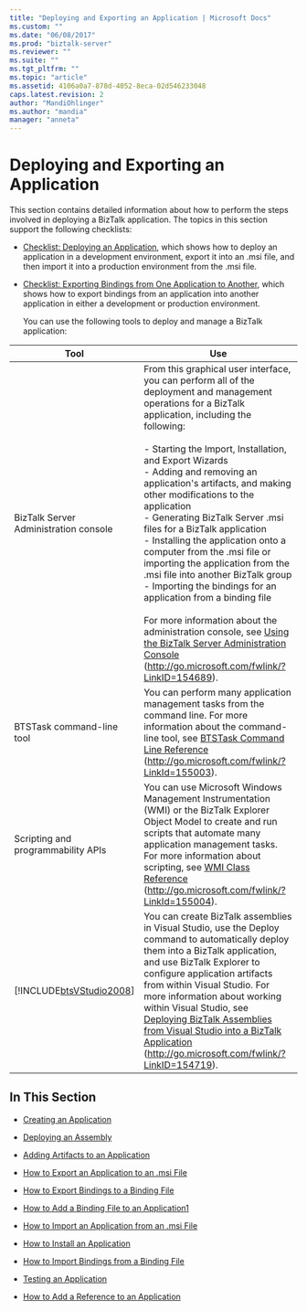 ```yaml
---
title: "Deploying and Exporting an Application | Microsoft Docs"
ms.custom: ""
ms.date: "06/08/2017"
ms.prod: "biztalk-server"
ms.reviewer: ""
ms.suite: ""
ms.tgt_pltfrm: ""
ms.topic: "article"
ms.assetid: 4106a0a7-878d-4052-8eca-02d546233048
caps.latest.revision: 2
author: "MandiOhlinger"
ms.author: "mandia"
manager: "anneta"
---
```

# Deploying and Exporting an Application
This section contains detailed information about how to perform the steps involved in deploying a BizTalk application. The topics in this section support the following checklists:

- [Checklist: Deploying an Application](../technical-guides/checklist-deploying-an-application.md), which shows how to deploy an application in a development environment, export it into an .msi file, and then import it into a production environment from the .msi file.

- [Checklist: Exporting Bindings from One Application to Another](../technical-guides/checklist-exporting-bindings-from-one-application-to-another.md), which shows how to export bindings from an application into another application in either a development or production environment.

  You can use the following tools to deploy and manage a BizTalk application:

|                             Tool                             |                                                                                                                                                                                                                                                                                                                                                                                                                                 Use                                                                                                                                                                                                                                                                                                                                                                                                                                  |
|--------------------------------------------------------------|----------------------------------------------------------------------------------------------------------------------------------------------------------------------------------------------------------------------------------------------------------------------------------------------------------------------------------------------------------------------------------------------------------------------------------------------------------------------------------------------------------------------------------------------------------------------------------------------------------------------------------------------------------------------------------------------------------------------------------------------------------------------------------------------------------------------------------------------------------------------|
|            BizTalk Server Administration console             | From this graphical user interface, you can perform all of the deployment and management operations for a BizTalk application, including the following:<br /><br /> -   Starting the Import, Installation, and Export Wizards<br />-   Adding and removing an application's artifacts, and making other modifications to the application<br />-   Generating BizTalk Server .msi files for a BizTalk application<br />-   Installing the application onto a computer from the .msi file or importing the application from the .msi file into another BizTalk group<br />-   Importing the bindings for an application from a binding file<br /><br /> For more information about the administration console, see [Using the BizTalk Server Administration Console](https://go.microsoft.com/fwlink/?LinkID=154689) (<http://go.microsoft.com/fwlink/?LinkID=154689>). |
|                  BTSTask command-line tool                   |                                                                                                                                                                                                                                                                                                  You can perform many application management tasks from the command line. For more information about the command-line tool, see [BTSTask Command Line Reference](https://go.microsoft.com/fwlink/?LinkId=155003) (<http://go.microsoft.com/fwlink/?LinkId=155003>).                                                                                                                                                                                                                                                                                                   |
|              Scripting and programmability APIs              |                                                                                                                                                                                                                                                           You can use Microsoft Windows Management Instrumentation (WMI) or the BizTalk Explorer Object Model to create and run scripts that automate many application management tasks. For more information about scripting, see [WMI Class Reference](https://go.microsoft.com/fwlink/?LinkId=155004) (<http://go.microsoft.com/fwlink/?LinkId=155004>).                                                                                                                                                                                                                                                           |
| [!INCLUDE[btsVStudio2008](../includes/btsvstudio2008-md.md)] |                                                                                                                                                                                                You can create BizTalk assemblies in Visual Studio, use the Deploy command to automatically deploy them into a BizTalk application, and use BizTalk Explorer to configure application artifacts from within Visual Studio. For more information about working within Visual Studio, see [Deploying BizTalk Assemblies from Visual Studio into a BizTalk Application](https://go.microsoft.com/fwlink/?LinkID=154719) (<http://go.microsoft.com/fwlink/?LinkID=154719>).                                                                                                                                                                                                |

## In This Section

-   [Creating an Application](../technical-guides/creating-an-application.md)

-   [Deploying an Assembly](../technical-guides/deploying-an-assembly.md)

-   [Adding Artifacts to an Application](../technical-guides/adding-artifacts-to-an-application.md)

-   [How to Export an Application to an .msi File](../technical-guides/how-to-export-an-application-to-an-msi-file.md)

-   [How to Export Bindings to a Binding File](../technical-guides/how-to-export-bindings-to-a-binding-file.md)

-   [How to Add a Binding File to an Application1](../technical-guides/how-to-add-a-binding-file-to-an-application1.md)

-   [How to Import an Application from an .msi File](../technical-guides/how-to-import-an-application-from-an-msi-file.md)

-   [How to Install an Application](../technical-guides/how-to-install-an-application.md)

-   [How to Import Bindings from a Binding File](../technical-guides/how-to-import-bindings-from-a-binding-file.md)

-   [Testing an Application](../technical-guides/testing-an-application.md)

-   [How to Add a Reference to an Application](../technical-guides/how-to-add-a-reference-to-an-application.md)